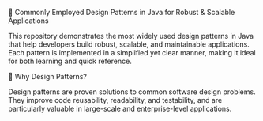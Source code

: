 📌 Commonly Employed Design Patterns in Java for Robust & Scalable Applications

This repository demonstrates the most widely used design patterns in Java that help developers build robust, scalable, and maintainable applications. 
Each pattern is implemented in a simplified yet clear manner, making it ideal for both learning and quick reference.

🔹 Why Design Patterns?

Design patterns are proven solutions to common software design problems.
 They improve code reusability, readability, and testability, and are particularly valuable in large-scale and enterprise-level applications.
